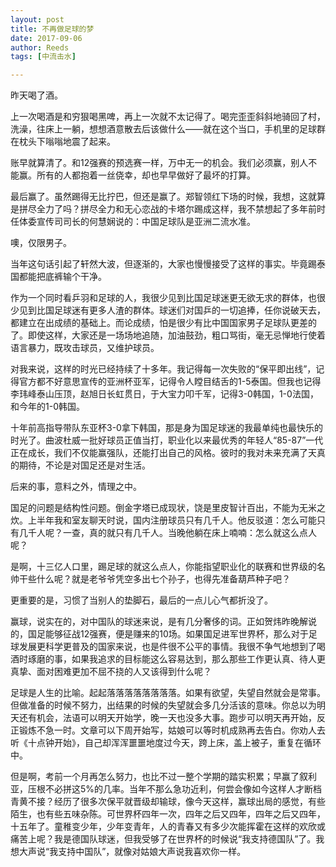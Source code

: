 ```yaml
---
layout: post
title: 不再做足球的梦
date: 2017-09-06
author: Reeds
tags: [中流击水]

---
```


昨天喝了酒。

上一次喝酒是和穷狠喝黑啤，再上一次就不太记得了。喝完歪歪斜斜地骑回了村，洗澡，往床上一躺，想想酒意散去后该做什么——就在这个当口，手机里的足球群在枕头下嗡嗡地震了起来。

账早就算清了。和12强赛的预选赛一样，万中无一的机会。我们必须赢，别人不能赢。所有的人都抱着一丝侥幸，却也早早做好了最坏的打算。

最后赢了。虽然踢得无比拧巴，但还是赢了。郑智领红下场的时候，我想，这就算是拼尽全力了吗？拼尽全力和无心恋战的卡塔尔踢成这样，我不禁想起了多年前时任体委宣传司司长的何慧娴说的：中国足球队是亚洲二流水准。

噢，仅限男子。

当年这句话引起了轩然大波，但逐渐的，大家也慢慢接受了这样的事实。毕竟踢泰国都能把底裤输个干净。

作为一个同时看乒羽和足球的人，我很少见到比国足球迷更无欲无求的群体，也很少见到比国足球迷有更多人渣的群体。球迷们对国乒的一切追捧，任你说破天去，都建立在出成绩的基础上。而论成绩，怕是很少有比中国国家男子足球队更差的了。即使这样，大家还是一场场地追随，加油鼓劲，粗口骂街，毫无忌惮地行使着语言暴力，既攻击球员，又维护球员。

对我来说，这样的时光已经持续了十多年。我记得每一次失败的“保平即出线”，记得官方都不好意思宣传的亚洲杯亚军，记得令人瞠目结舌的1-5泰国。但我也记得李玮峰泰山压顶，赵旭日长虹贯日，于大宝力叩千军，记得3-0韩国，1-0法国，和今年的1-0韩国。

十年前高指导带队东亚杯3-0拿下韩国，那是身为国足球迷的我最单纯也最快乐的时光了。曲波杜威一批好球员正值当打，职业化以来最优秀的年轻人“85-87”一代正在成长，我们不仅能赢强队，还能打出自己的风格。彼时的我对未来充满了天真的期待，不论是对国足还是对生活。

后来的事，意料之外，情理之中。

国足的问题是结构性问题。倒金字塔已成现状，饶是里皮智计百出，不能为无米之炊。上半年我和室友聊天时说，国内注册球员只有几千人。他反驳道：怎么可能只有几千人呢？一查，真的就只有几千人。当晚他躺在床上喃喃：怎么就这么点人呢？

是啊，十三亿人口里，踢足球的就这么点人，你能指望职业化的联赛和世界级的名帅干些什么呢？就是老爷爷凭空多出七个孙子，也得先准备葫芦种子吧？

更重要的是，习惯了当别人的垫脚石，最后的一点儿心气都折没了。

赢球，说实在的，对中国队的球迷来说，是有几分奢侈的词。正如贺炜昨晚解说的，国足能够征战12强赛，便是赚来的10场。如果国足进军世界杯，那么对于足球发展更科学更普及的国家来说，也是件很不公平的事情。我很不争气地想到了喝酒时琢磨的事，如果我追求的目标能这么容易达到，那么那些工作更认真、待人更真挚、面对困难更加不屈不挠的人又该得到什么呢？

足球是人生的比喻。起起落落落落落落落落。如果有欲望，失望自然就会是常事。但做准备的时候不努力，出结果的时候的失望就会多几分活该的意味。你总以为明天还有机会，法语可以明天开始学，晚一天也没多大事。跑步可以明天再开始，反正锻炼不急一时。文章可以下周开始写，姑娘可以等时机成熟再去告白。你劝人去听《十点钟开始》，自己却浑浑噩噩地度过今天，跨上床，盖上被子，重复在循环中。

但是啊，考前一个月再怎么努力，也比不过一整个学期的踏实积累；早赢了叙利亚，压根不必拼这5%的几率。当年不那么急功近利，何尝会像如今这样人才断档青黄不接？经历了很多次保平就晋级却输球，像今天这样，赢球出局的感觉，有些陌生，也有些五味杂陈。可世界杯四年一次，四年之后又四年，四年之后又四年，十五年了。童稚变少年，少年变青年，人的青春又有多少次能挥霍在这样的欢欣或痛苦上呢？我是德国队球迷，但我受够了在世界杯的时候说“我支持德国队”了。我想大声说“我支持中国队”，就像对姑娘大声说我喜欢你一样。